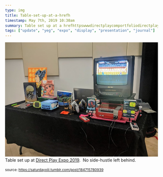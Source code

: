 ```yaml
---
type: img
title: Table-set-up-at-a-hrefh
timestamp: May 7th, 2019 10:30am
summary: Table set up at a hrefhttpswwwdirectplaycomportfoliodirectplayexpospring20192 targetblankDirect Play Expo 2019a  No sidehus
tags: ["update", "yeg", "expo", "display", "presentation", "journal"]
---
```

<img src="../media/184715780939.jpg"/>
                                                                                          <div class="caption">
Table set up at <a href="https://www.direct-play.com/portfolio/direct-play-expo-spring-2019-2/" target="_blank">Direct Play Expo 2019</a>.  No side-hustle left behind.
 
                                    
                
                
                
                
                                
<small>source: https://saturdayxiii.tumblr.com/post/184715780939</small>